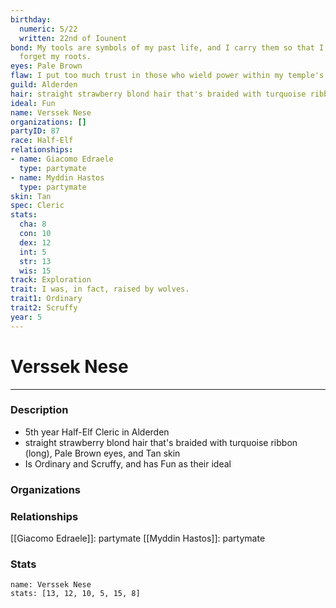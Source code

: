 ```yaml
---
birthday:
  numeric: 5/22
  written: 22nd of Iounent
bond: My tools are symbols of my past life, and I carry them so that I will never
  forget my roots.
eyes: Pale Brown
flaw: I put too much trust in those who wield power within my temple's hierarchy.
guild: Alderden
hair: straight strawberry blond hair that's braided with turquoise ribbon (long)
ideal: Fun
name: Verssek Nese
organizations: []
partyID: 87
race: Half-Elf
relationships:
- name: Giacomo Edraele
  type: partymate
- name: Myddin Hastos
  type: partymate
skin: Tan
spec: Cleric
stats:
  cha: 8
  con: 10
  dex: 12
  int: 5
  str: 13
  wis: 15
track: Exploration
trait: I was, in fact, raised by wolves.
trait1: Ordinary
trait2: Scruffy
year: 5
---
```

# Verssek Nese
---
### Description
- 5th year Half-Elf Cleric in Alderden
- straight strawberry blond hair that's braided with turquoise ribbon (long), Pale Brown eyes, and Tan skin
- Is Ordinary and Scruffy, and has Fun as their ideal

### Organizations
### Relationships
[[Giacomo Edraele]]: partymate
[[Myddin Hastos]]: partymate
### Stats
```statblock
name: Verssek Nese
stats: [13, 12, 10, 5, 15, 8]
```